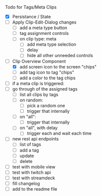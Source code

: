 Todo for Tags/Meta Clips

- [x] Persistance / State
- [ ] Apply Clip-Edit-Dialog changes
  - [ ] add a meta type button
  - [ ] tag assignment controls
  - [ ] on clip type: meta
       - [ ] add meta type selection
       - [ ] delay
       - [ ] hide all other unneeded controls
- [ ] Clip Overview Component
  - [x] add screen icon to the screen "chips"
  - [ ] add tag icon to tag "chips"
  - [ ] add a color to the tag chips
- [ ]  if a meta clip is triggered:
  - [ ] go through of the assigned tags
    - [ ] list all clips by tags
    - [ ] on random: 
      - [ ] pick a random one
      - [ ] trigger that internally
    - [ ] on "all":
      - [ ] trigger that internally
    - [ ] on "all", with delay
      - [ ] trigger each and wait each time
- [ ] new rest api endpoints
  - [ ] list of tags
  - [ ] add a tag
  - [ ] update
  - [ ] delete
- [ ] test with mobile view
- [ ] test with twitch api
- [ ] test with streamdeck
- [ ] fill changelog
- [ ] add to the readme file
